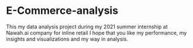 # E-Commerce-analysis
This my data analysis project during my 2021 summer internship at Nawah.ai company for inline retail
I hope that you like my performance, my insights and visualizations and my way in analysis. 
